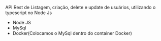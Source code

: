 API Rest de Listagem, criação, delete e update de usuários, utilizando o typescript no Node Js

- Node JS
- MySql
- Docker(Colocamos o MySql dentro do container Docker)

